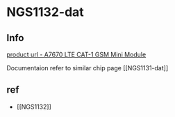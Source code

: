
# NGS1132-dat

## Info

[product url - A7670 LTE CAT-1 GSM Mini Module](https://www.electrodragon.com/product/a7670-lte-cat-1-gsm-mini-module/?attribute_pa_simcom=a7670c)

Documentaion refer to similar chip page [[NGS1131-dat]]



## ref 

- [[NGS1132]]